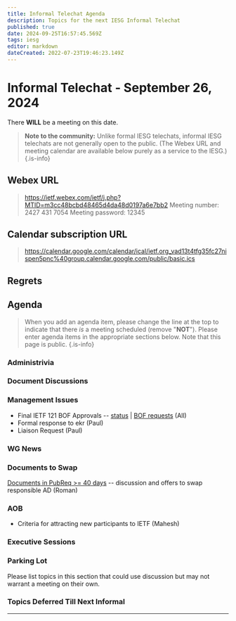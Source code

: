 ```yaml
---
title: Informal Telechat Agenda
description: Topics for the next IESG Informal Telechat
published: true
date: 2024-09-25T16:57:45.569Z
tags: iesg
editor: markdown
dateCreated: 2022-07-23T19:46:23.149Z
---
```


# Informal Telechat - September 26, 2024

 There **WILL** be a meeting on this date.

> **Note to the community:** Unlike formal IESG telechats, informal IESG telechats are not generally open to the public. (The Webex URL and meeting calendar are available below purely as a service to the IESG.)
{.is-info}

## Webex URL

> https://ietf.webex.com/ietf/j.php?MTID=m3cc48bcbd48465d4da48d0197a6e7bb2
Meeting number: 2427 431 7054
Meeting password: 12345 


## Calendar subscription URL

> https://calendar.google.com/calendar/ical/ietf.org_vad13t4tfg35fc27nispen5pnc%40group.calendar.google.com/public/basic.ics


## Regrets



## Agenda

> When you add an agenda item, please change the line at the top to indicate that there *is* a meeting scheduled (remove "**NOT**"). Please enter agenda items in the appropriate sections below.
Note that this page is public.
{.is-info}

### Administrivia



### Document Discussions

### Management Issues

- Final IETF 121 BOF Approvals -- [status](https://docs.google.com/spreadsheets/d/15FNFvV30jdZv5j0W_lHc_FKk8FbLYx8LuncBB3htJvQ/edit) | [BOF requests](https://datatracker.ietf.org/doc/bof-requests) (All)
- Formal response to ekr (Paul)
- Liaison Request (Paul)

### WG News 

### Documents to Swap 

[Documents in PubReq >= 40 days](https://docs.google.com/spreadsheets/d/19GNya_Yupgek_V5a0a-qcyoEbPmwOW6CpzGrn--hmeE/) -- discussion and offers to swap responsible AD (Roman)

### AOB
- Criteria for attracting new participants to IETF (Mahesh)

### Executive Sessions


### Parking Lot
Please list topics in this section that could use discussion but may not warrant a meeting on their own. 

### Topics Deferred Till Next Informal 

-------


